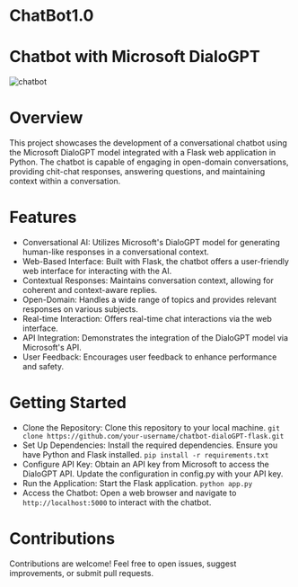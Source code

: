 # ChatBot1.0

# Chatbot with Microsoft DialoGPT
![chatbot](https://github.com/shouryasarkar/ChatBot1.0/assets/78168833/decea720-2198-4590-9599-a9f0d0b4b6c1)

# Overview
This project showcases the development of a conversational chatbot using the Microsoft DialoGPT model integrated with a Flask web application in Python. The chatbot is capable of engaging in open-domain conversations, providing chit-chat responses, answering questions, and maintaining context within a conversation.
# Features
* Conversational AI: Utilizes Microsoft's DialoGPT model for generating human-like responses in a conversational context.
* Web-Based Interface: Built with Flask, the chatbot offers a user-friendly web interface for interacting with the AI.
* Contextual Responses: Maintains conversation context, allowing for coherent and context-aware replies.
* Open-Domain: Handles a wide range of topics and provides relevant responses on various subjects.
* Real-time Interaction: Offers real-time chat interactions via the web interface.
* API Integration: Demonstrates the integration of the DialoGPT model via Microsoft's API.
* User Feedback: Encourages user feedback to enhance performance and safety.

# Getting Started
* Clone the Repository: Clone this repository to your local machine.
  ```git clone https://github.com/your-username/chatbot-dialoGPT-flask.git```
* Set Up Dependencies: Install the required dependencies. Ensure you have Python and Flask installed.
  ```pip install -r requirements.txt```
* Configure API Key: Obtain an API key from Microsoft to access the DialoGPT API. Update the configuration in config.py with your API key.
* Run the Application: Start the Flask application.
  ```python app.py```
* Access the Chatbot: Open a web browser and navigate to ```http://localhost:5000``` to interact with the chatbot.

# Contributions
Contributions are welcome! Feel free to open issues, suggest improvements, or submit pull requests.

